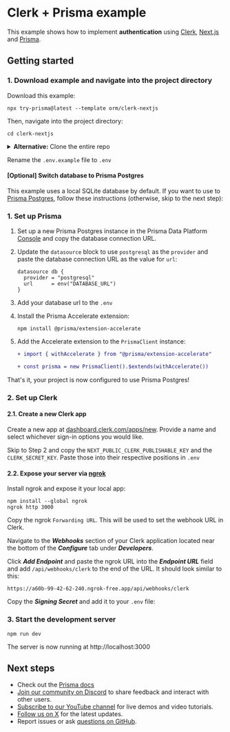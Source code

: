 # Clerk + Prisma example

This example shows how to implement **authentication** using [Clerk](https://clerk.com/), [Next.js](https://nextjs.org/) and [Prisma](https://www.prisma.io).

## Getting started

### 1. Download example and navigate into the project directory

Download this example:

```
npx try-prisma@latest --template orm/clerk-nextjs
```

Then, navigate into the project directory:

```
cd clerk-nextjs
```

<details><summary><strong>Alternative:</strong> Clone the entire repo</summary>

Clone this repository:

```
git clone git@github.com:prisma/prisma-examples.git --depth=1
```

Install npm dependencies:

```
cd prisma-examples/orm/clerk-nextjs
npm install
```

</details>

Rename the `.env.example` file to `.env`

#### [Optional] Switch database to Prisma Postgres

This example uses a local SQLite database by default. If you want to use to [Prisma Postgres](https://prisma.io/postgres), follow these instructions (otherwise, skip to the next step):

### 1. Set up Prisma

1. Set up a new Prisma Postgres instance in the Prisma Data Platform [Console](https://console.prisma.io) and copy the database connection URL.
2. Update the `datasource` block to use `postgresql` as the `provider` and paste the database connection URL as the value for `url`:

   ```prisma
   datasource db {
     provider = "postgresql"
     url      = env("DATABASE_URL")
   }
   ```

3. Add your database url to the `.env`

4. Install the Prisma Accelerate extension:
   ```
   npm install @prisma/extension-accelerate
   ```
5. Add the Accelerate extension to the `PrismaClient` instance:

   ```diff
   + import { withAccelerate } from "@prisma/extension-accelerate"

   + const prisma = new PrismaClient().$extends(withAccelerate())
   ```

That's it, your project is now configured to use Prisma Postgres!

### 2. Set up Clerk

#### 2.1. Create a new Clerk app

Create a new app at [dashboard.clerk.com/apps/new](https://dashboard.clerk.com/apps/new). Provide a name and select whichever sign-in options you would like.

Skip to Step 2 and copy the `NEXT_PUBLIC_CLERK_PUBLISHABLE_KEY` and the `CLERK_SECRET_KEY`. Paste those into their respective positions in `.env`

#### 2.2. Expose your server via [ngrok](https://ngrok.com)

Install ngrok and expose it your local app:

```
npm install --global ngrok
ngrok http 3000
```

Copy the ngrok `Forwarding URL`. This will be used to set the webhook URL in Clerk.

Navigate to the **_Webhooks_** section of your Clerk application located near the bottom of the **_Configure_** tab under **_Developers_**.

Click **_Add Endpoint_** and paste the ngrok URL into the **_Endpoint URL_** field and add `/api/webhooks/clerk` to the end of the URL. It should look similar to this:

```
https://a60b-99-42-62-240.ngrok-free.app/api/webhooks/clerk
```

Copy the **_Signing Secret_** and add it to your `.env` file:

### 3. Start the development server

```
npm run dev
```

The server is now running at http://localhost:3000

## Next steps

- Check out the [Prisma docs](https://www.prisma.io/docs)
- [Join our community on Discord](https://pris.ly/discord?utm_source=github&utm_medium=prisma_examples&utm_content=next_steps_section) to share feedback and interact with other users.
- [Subscribe to our YouTube channel](https://pris.ly/youtube?utm_source=github&utm_medium=prisma_examples&utm_content=next_steps_section) for live demos and video tutorials.
- [Follow us on X](https://pris.ly/x?utm_source=github&utm_medium=prisma_examples&utm_content=next_steps_section) for the latest updates.
- Report issues or ask [questions on GitHub](https://pris.ly/github?utm_source=github&utm_medium=prisma_examples&utm_content=next_steps_section).
